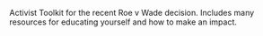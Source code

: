Activist Toolkit for the recent Roe v Wade decision. Includes many resources for educating yourself and how to make an impact.
